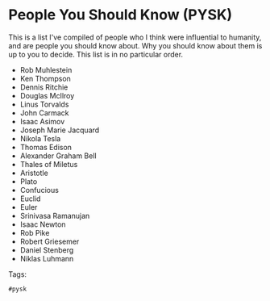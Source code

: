 # People You Should Know (PYSK)

This is a list I've compiled of people who I think were influential to
humanity, and are people you should know about. Why you should know about
them is up to you to decide. This list is in no particular order.

* Rob Muhlestein
* Ken Thompson
* Dennis Ritchie
* Douglas McIlroy
* Linus Torvalds
* John Carmack
* Isaac Asimov
* Joseph Marie Jacquard
* Nikola Tesla
* Thomas Edison
* Alexander Graham Bell
* Thales of Miletus
* Aristotle
* Plato
* Confucious
* Euclid
* Euler
* Srinivasa Ramanujan
* Isaac Newton
* Rob Pike
* Robert Griesemer
* Daniel Stenberg
* Niklas Luhmann

Tags:

	#pysk
